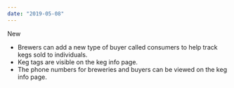 ```yaml
---
date: "2019-05-08"
---
```


New
- Brewers can add a new type of buyer called consumers to help track kegs sold to individuals.
- Keg tags are visible on the keg info page.
- The phone numbers for breweries and buyers can be viewed on the keg info page.
